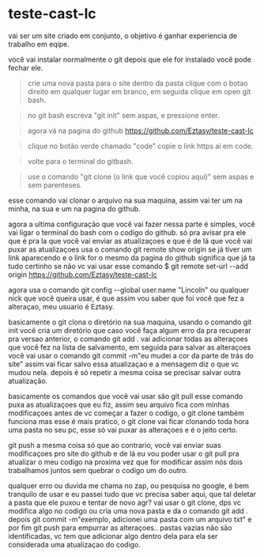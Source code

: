 # teste-cast-lc
vai ser um site criado em conjunto, o objetivo é 
ganhar experiencia de trabalho em eqipe.

você vai instalar normalmente o git
depois que ele for instalado você pode fechar ele.

>crie uma nova pasta para o site
>dentro da pasta clique com o botao direito
em qualquer lugar em branco, em seguida clique
em open git bash.

>no git bash escreva "git init" sem aspas, e pressione
enter.

>agora vá na pagina do github 
https://github.com/Eztasy/teste-cast-lc

>clique no botão verde chamado "code"
>copie o link https aí em code.

>volte para o terminal do gitbash.

>use o comando "git clone (o link que você copiou aqui)"
sem aspas e sem parenteses.

esse comando vai clonar o arquivo na sua maquina, assim vai ter um na minha, na sua e um na pagina do github.

agora a ultima configuração que você vai fazer nessa parte é simples, você vai ligar o terminal do bash com o codigo do github.
só pra avisar pra ele que é pra la que você vai enviar as atualizaçoes e que é de lá que você vai puxar as atualizaçoes
usa o comando
git remote show origin
se já tiver um link aparecendo e o link for o mesmo da pagina do github significa que já ta tudo certinho
se não vc vai usar esse comando
$ git remote set-url --add origin https://github.com/Eztasy/teste-cast-lc


agora usa o comando
git config --global user.name "Lincoln" 
ou qualquer nick que você queira usar, é que assim vou saber que foi você que fez a alteraçao, meu usuario é Eztasy.

basicamente o git clona o diretório na sua maquina, usando o comando git init você cria um diretório que caso você faça algum erro da pra recuperar
pra versao anterior, o comando 
git add .
vai adicionar todas as alteraçoes que você fez na lista de salvamento, em seguida para salvar as alteraçoes você vai usar o comando
git commit -m"eu mudei a cor da parte de trás do site"
assim vai ficar salvo essa atualizaçao e a mensagem diz o que vc mudou nela. depois é só repetir a mesma coisa se precisar salvar outra atualização.

basicamente os comandos que você vai usar são
git pull
esse comando puxa as atualizaçoes que eu fiz, assim seu arquivo fica com minhas modificaçoes antes de vc começar a fazer o codigo, o git clone também funciona
mas esse é mais pratico, o git clone vai ficar clonando toda hora uma pasta no seu pc, esse só vai puxar as alteraçoes e é o jeito certo.

git push
a mesma coisa só que ao contrario, você vai enviar suas modificaçoes pro site do github e de lá eu vou poder usar o git pull pra
atualizar o meu codigo na proxima vez que for modificar
assim nós dois trabalhamos juntos sem quebrar o codigo um do outro.

qualquer erro ou duvida me chama no zap, ou pesquisa no google, é bem tranquilo de usar e eu passei tudo que vc precisa saber aqui, que tal deletar a pasta que ele
puxou e tentar de novo agr? vai usar o git clone, dps vc modifica algo no codigo ou cria uma nova pasta e da o comando 
git add .
depois git commit -m"exemplo, adicionei uma pasta com um arquivo txt"
e por fim
git push
para empurrar as alteraçoes..
pastas vazias não são identificadas, vc tem que adicionar algo dentro dela para ela ser considerada uma atualizaçao do codigo.
